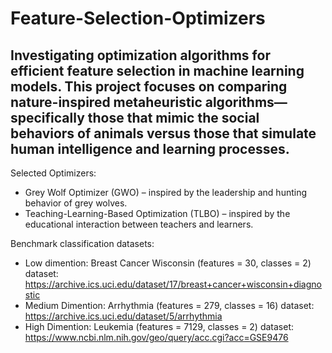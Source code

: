 # Feature-Selection-Optimizers
## Investigating optimization algorithms for efficient feature selection in machine learning models. This project focuses on comparing nature-inspired metaheuristic algorithms—specifically those that mimic the social behaviors of animals versus those that simulate human intelligence and learning processes.

Selected Optimizers:
- Grey Wolf Optimizer (GWO) – inspired by the leadership and hunting behavior of grey wolves.
- Teaching-Learning-Based Optimization (TLBO) – inspired by the educational interaction between teachers and learners.

Benchmark classification datasets:
- Low dimention: Breast Cancer Wisconsin (features = 30, classes = 2)
  dataset: https://archive.ics.uci.edu/dataset/17/breast+cancer+wisconsin+diagnostic
- Medium Dimention: Arrhythmia (features = 279, classes = 16)
  dataset: https://archive.ics.uci.edu/dataset/5/arrhythmia
- High Dimention: Leukemia (features = 7129, classes = 2)
  dataset: https://www.ncbi.nlm.nih.gov/geo/query/acc.cgi?acc=GSE9476
